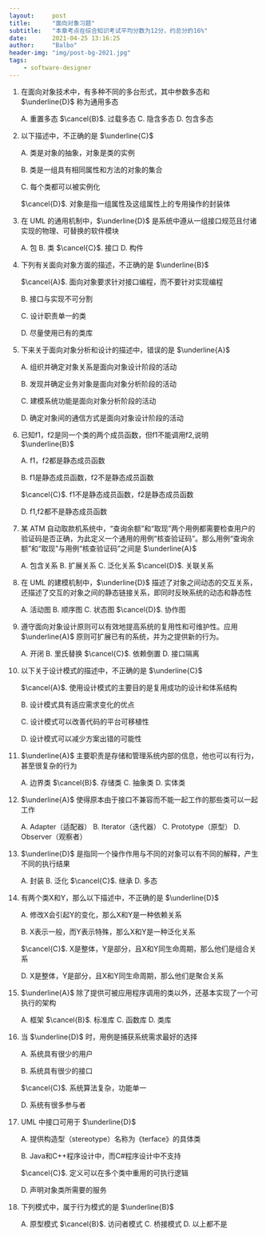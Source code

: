 ```yaml
---
layout:     post
title:      "面向对象习题"
subtitle:   "本章考点在综合知识考试平均分数为12分，约总分的16%"
date:       2021-04-25 13:16:25
author:     "Balbo"
header-img: "img/post-bg-2021.jpg"
tags:
    - software-designer
---
```


1. 在面向对象技术中，有多种不同的多台形式，其中参数多态和 $\underline{D}$ 称为通用多态

   A. 重置多态	$\cancel{B}$. 过载多态	C. 隐含多态	D. 包含多态

2. 以下描述中，不正确的是 $\underline{C}$

   A. 类是对象的抽象，对象是类的实例

   B. 类是一组具有相同属性和方法的对象的集合

   C. 每个类都可以被实例化

   $\cancel{D}$. 对象是指一组属性及这组属性上的专用操作的封装体

3. 在 UML 的通用机制中，$\underline{D}$ 是系统中遵从一组接口规范且付诸实现的物理、可替换的软件模块

   A. 包	B. 类	$\cancel{C}$. 接口	D. 构件

4. 下列有关面向对象方面的描述，不正确的是 $\underline{B}$

   $\cancel{A}$. 面向对象要求针对接口编程，而不要针对实现编程

   B. 接口与实现不可分割

   C. 设计职责单一的类

   D. 尽量使用已有的类库

5. 下来关于面向对象分析和设计的描述中，错误的是 $\underline{A}$

   A. 组织并确定对象关系是面向对象设计阶段的活动

   B. 发现并确定业务对象是面向对象分析阶段的活动

   C. 建模系统功能是面向对象分析阶段的活动

   D. 确定对象间的通信方式是面向对象设计阶段的活动

6. 已知f1，f2是同一个类的两个成员函数，但f1不能调用f2,说明 $\underline{B}$

   A. f1，f2都是静态成员函数

   B. f1是静态成员函数，f2不是静态成员函数

   $\cancel{C}$. f1不是静态成员函数，f2是静态成员函数

   D. f1,f2都不是静态成员函数

7. 某 ATM 自动取款机系统中，“查询余额”和“取现”两个用例都需要检查用户的验证码是否正确，为此定义一个通用的用例“核查验证码”。那么用例“查询余额”和“取现”与用例“核查验证码”之间是 $\underline{A}$

   A. 包含关系	B. 扩展关系	C. 泛化关系	$\cancel{D}$. 关联关系

8. 在 UML 的建模机制中，$\underline{D}$ 描述了对象之间动态的交互关系，还描述了交互的对象之间的静态链接关系，即同时反映系统的动态和静态性

   A. 活动图	B. 顺序图	C. 状态图	$\cancel{D}$. 协作图

9. 遵守面向对象设计原则可以有效地提高系统的复用性和可维护性。应用 $\underline{A}$ 原则可扩展已有的系统，并为之提供新的行为。

   A. 开闭	B. 里氏替换	$\cancel{C}$. 依赖倒置	D. 接口隔离

10. 以下关于设计模式的描述中，不正确的是 $\underline{C}$

    $\cancel{A}$. 使用设计模式的主要目的是复用成功的设计和体系结构

    B. 设计模式具有适应需求变化的优点

    C. 设计模式可以改善代码的平台可移植性

    D. 设计模式可以减少方案出错的可能性

11. $\underline{A}$ 主要职责是存储和管理系统内部的信息，他也可以有行为，甚至很复杂的行为

    A. 边界类	$\cancel{B}$. 存储类	C. 抽象类	D. 实体类

12. $\underline{A}$ 使得原本由于接口不兼容而不能一起工作的那些类可以一起工作

    A. Adapter（适配器）	B. Iterator（迭代器）	C. Prototype（原型）	D. Observer（观察者）

13. $\underline{D}$ 是指同一个操作作用与不同的对象可以有不同的解释，产生不同的执行结果

    A. 封装	B. 泛化	$\cancel{C}$. 继承	D. 多态

14. 有两个类X和Y，那么以下描述中，不正确的是 $\underline{D}$

    A. 修改X会引起Y的变化，那么X和Y是一种依赖关系

    B. X表示一般，而Y表示特殊，那么X和Y是一种泛化关系

    $\cancel{C}$. X是整体，Y是部分，且X和Y同生命周期，那么他们是组合关系

    D. X是整体，Y是部分，且X和Y同生命周期，那么他们是聚合关系

15. $\underline{A}$ 除了提供可被应用程序调用的类以外，还基本实现了一个可执行的架构

    A. 框架	$\cancel{B}$. 标准库	C. 函数库	D. 类库

16. 当 $\underline{D}$ 时，用例是捕获系统需求最好的选择

    A. 系统具有很少的用户

    B. 系统具有很少的接口

    $\cancel{C}$. 系统算法复杂，功能单一

    D. 系统有很多参与者

17. UML 中接口可用于 $\underline{D}$

    A. 提供构造型（stereotype）名称为《terface》的具体类

    B. Java和C++程序设计中，而C#程序设计中不支持

    $\cancel{C}$. 定义可以在多个类中重用的可执行逻辑

    D. 声明对象类所需要的服务

18. 下列模式中，属于行为模式的是 $\underline{B}$

    A. 原型模式	$\cancel{B}$. 访问者模式	C. 桥接模式	D. 以上都不是
